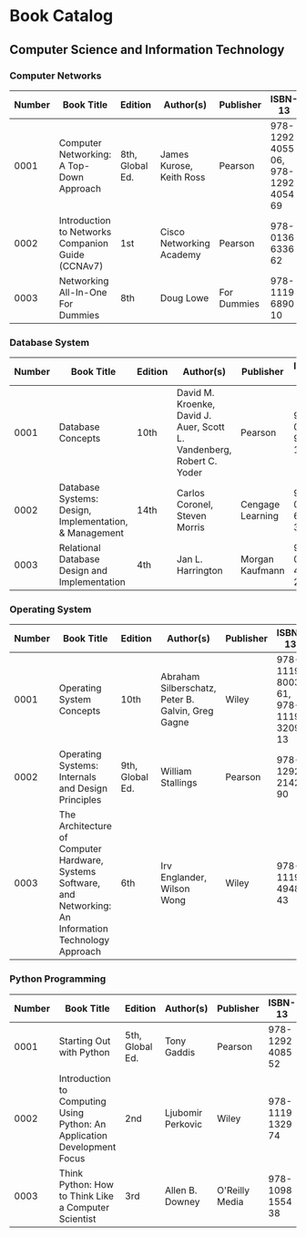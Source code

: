 # Book Catalog

## Computer Science and Information Technology

### Computer Networks
| Number | Book Title                                         | Edition          | Author(s)                         | Publisher        | ISBN-13                                      | Remark                  |
|--------|----------------------------------------------------|------------------|------------------------------------|------------------|---------------------------------------------|-------------------------|
| 0001   | Computer Networking: A Top-Down Approach          | 8th, Global Ed.  | James Kurose, Keith Ross          | Pearson          | 978-1292 4055 06, 978-1292 4054 69         | June 2021, 800 pages    |
| 0002   | Introduction to Networks Companion Guide (CCNAv7) | 1st              | Cisco Networking Academy          | Pearson          | 978-0136 6336 62                            | July 2020, 736 pages    |
| 0003   | Networking All-In-One For Dummies                 | 8th              | Doug Lowe                         | For Dummies      | 978-1119 6890 10                            | May 2021, 1056 pages    |

### Database System
| Number | Book Title                                         | Edition          | Author(s)                         | Publisher        | ISBN-13                                      | Remark                  |
|--------|----------------------------------------------------|------------------|------------------------------------|------------------|---------------------------------------------|-------------------------|
| 0001   | Database Concepts                                  | 10th             | David M. Kroenke, David J. Auer, Scott L. Vandenberg, Robert C. Yoder | Pearson          | 978-0137 9138 17                            | Jan 2023, 600 pages     |
| 0002   | Database Systems: Design, Implementation, & Management | 14th          | Carlos Coronel, Steven Morris     | Cengage Learning | 978-0357 6730 34                             | December 2022, 816 pages|
| 0003   | Relational Database Design and Implementation     | 4th              | Jan L. Harrington                 | Morgan Kaufmann  | 978-0128 4990 23                             | April 2016, 712 pages   |

### Operating System
| Number | Book Title                                         | Edition          | Author(s)                         | Publisher        | ISBN-13                                      | Remark                  |
|--------|----------------------------------------------------|------------------|------------------------------------|------------------|---------------------------------------------|-------------------------|
| 0001   | Operating System Concepts                         | 10th             | Abraham Silberschatz, Peter B. Galvin, Greg Gagne | Wiley           | 978-1119 8003 61, 978-1119 3209 13         | April 2018, 1040 pages  |
| 0002   | Operating Systems: Internals and Design Principles | 9th, Global Ed.  | William Stallings                 | Pearson          | 978-1292 2142 90                             | Jan 2017, 800 pages     |
| 0003   | The Architecture of Computer Hardware, Systems Software, and Networking: An Information Technology Approach | 6th | Irv Englander, Wilson Wong        | Wiley           | 978-1119 4948 43                             | Mar 2021, 672 pages     |

### Python Programming
| Number | Book Title                                         | Edition          | Author(s)                         | Publisher        | ISBN-13                                      | Remark                  |
|--------|----------------------------------------------------|------------------|------------------------------------|------------------|---------------------------------------------|-------------------------|
| 0001   | Starting Out with Python                          | 5th, Global Ed.  | Tony Gaddis                        | Pearson          | 978-1292 4085 52                             | June 2021, 895 pages    |
| 0002   | Introduction to Computing Using Python: An Application Development Focus | 2nd | Ljubomir Perkovic               | Wiley           | 978-1119 1329 74                             | April 2015, 480 pages   |
| 0003   | Think Python: How to Think Like a Computer Scientist | 3rd             | Allen B. Downey                   | O'Reilly Media   | 978-1098 1554 38                             | July 2024, 325 pages    |
